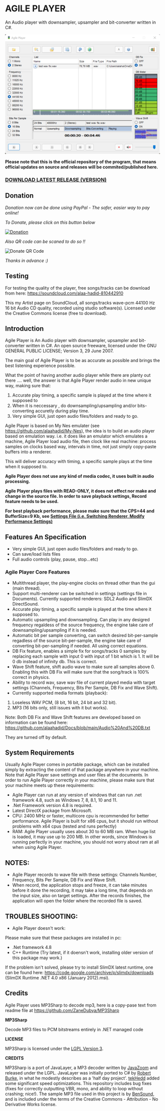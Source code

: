 # AGILE PLAYER
An Audio player with downsampler, upsampler and bit-converter written in C#.

![snap1](/snap.png?raw=true "Snapshot1")

**Please note that this is the official repository of the program, that means official updates on source and releases will be commited/published here.**

### [DOWNLOAD LATEST RELEASE (VERSION)](https://github.com/alaahadid/Agile-Player/releases)

## Donation

*Donation now can be done using PayPal - The safer, easier way to pay online!*

*To Donate, please click on this button below*

[![Donation](https://www.paypalobjects.com/en_US/DE/i/btn/btn_donateCC_LG.gif)](https://www.paypal.com/donate?hosted_button_id=KV25VFRMVKLM2)

*Also QR code can be scaned to do so !!*

![Donate QR Code](https://github.com/alaahadid/AHD-Subtitles-Maker/blob/main/QR%20Code.png)

*Thanks in advance :)*

## Testing

For testing the quality of the player, free songs/tracks can be download from here: <https://soundcloud.com/alaa-hadid-810442910>

This my Artist page on SoundCloud, all songs/tracks wave-pcm 44100 Hz 16 bit Audio CD quality, recorded using studio software(s). Licensed under the Creative Commons license (free to download).

## Introduction
Agile Player is An Audio player with downsampler, upsampler and bit-converter written in C#.
An open source freeware, licensed under the GNU GENERAL PUBLIC LICENSE; Version 3, 29 June 2007.

The main goal of Agile Player is to be as accurate as possible and brings the best listening experience possible.

What the point of having another audio player while there are planty out there .... well, the answer is that 
Agile Player render audio in new unique way, making sure that:
1. Accurate play timing, a specific sample is played at the time where it supposed to
2. When it is neccessary , do downsampling/upsampling and/or bits-converting accuretly during play time.
3. Very simple GUI, just open audio files/folders and ready to go.

Agile Player is based on My Nes emulater (see <https://github.com/alaahadid/My-Nes>), the idea is to build
an audio player based on emulation way. i.e. it does like an emulator which emulates a machine, 
Agile Player load audio file, then clock like real machine: process samples on clocks based way, intervals in time, 
not just simply copy-paste buffers into a renderer.

This will deliver accuracy with timing, a specific sample plays at the time when it supposed to.

**Agile Player does not use any kind of media codec, it uses built in audio processing.**

**Agile Player plays files with READ-ONLY, it does not effect nor make and change in the source file. In order to save playback settings, Record feature needs to be used.**

**For best playback performance, please make sure that the CPS=44 and BufferSize=9 Kb, see [Settings File (i.e. Switching Renderer, Modify Performance Settings)](https://github.com/alaahadid/Agile-Player/wiki/Settings-File-(i.e.-Switching-Renderer,-Modify-Performance-Settings))**

## Features An Specification
- Very simple GUI, just open audio files/folders and ready to go.
- Can save/load lists files
- Full audio controls (play, pause, stop...etc)

### Agile Player Core Features

- Multithread player, the play-engine clocks on thread other than the gui (main thread).
- Support multi-renderer can be switched in settings (settings file in Documents). Currently supported renderers: SDL2 Audio and SlimDX DirectSound.
- Accurate play timing, a specific sample is played at the time where it supposed to.
- Automatic upsampling and downsampling. Can play in any desigred frequency regaldess of the source frequency, the engine take care of downsampling/upsampling if it is needed.
- Automatic bit per sample converting, can switch desired bit-per-sample regadless of the source bit-per-sample, the engine take care of converting bit-per-sampling if needed. All using correct equations.
- DB Fix feature, enables a simple fix for songs/tracks 0 samples by replacing each sample with input 0 with input of 1 bit which is 1. It will be 0 db instead of infinity db. This is correct.
- Wave Shift feature, shift audio wave to make sure all samples above 0. Enabling this with DB Fix will make sure that the song/track is 100% correct in physics.
- Ability to record wav, save wav file of current played media with target settings (Channels, Frequency, Bits Per Sample, DB Fix and Wave Shift).
- Currently supported media formats (playback): 

1. Loseless WAV PCM, (8 bit, 16 bit, 24 bit and 32 bit). 
2. MP3 (16 bits only, still issues with it but works).

Note: Both DB Fix and Wave Shift features are developed based on information can be found here: <https://github.com/alaahadid/Docs/blob/main/Audio%20And%20DB.txt>

They are turned off by default.

## System Requirements
Usually Agile Player comes in portable package, which can be installed simply by extracting the content of that package 
anywhere in your machine.
Note that Agile Player save settings and user files at the documents.
In order to run Agile Player correctly in your machine, please make sure that your machine meets up these requirements:

- Agile Player can run at any version of windows that can run .net framework 4.8, such as Windows 7, 8, 8.1, 10 and 11.
- .Net Framework version 4.8 is required.
- Latest DirectX package from Microsoft.
- CPU: 2400 MHz or faster, multicore cpu is recommended for better performance. Agile Player is built for x86 cpus, 
  but it should run without problems with x64 cpus (tested and runs perfectly)
- RAM: Agile Player usually uses about 30 to 60 MB ram. When huge list is loaded, it may use up to 200 MB. In other words, 
  since Windows is running perfectly in your machine, you should not worry about ram at all when using Agile Player.

NOTES:
------------------
- Agile Player records to wave file with these settings: Channels Number, Frequency, Bits Per Sample, DB Fix and Wave Shift.
- When record, the application stops and freeze, it can take minutes before it done the recording, it may take a long time,
that depends on the input size, also on target settings. After the records finishes, the application will open the folder where
the recorded file is saved.

TROUBLES SHOOTING:
------------------
- Agile Player doesn't work:

Please make sure that these packages are installed in pc:
- .Net framework 4.8
- C++ Runtime (Try latest, if it doensn't work, installing older version of this package may work.)

If the problem isn't solved, please try to install SlimDX latest runtime, one can be found here: <https://code.google.com/archive/p/slimdx/downloads> (SlimDX Runtime .NET 4.0 x86 (January 2012).msi).

Credits
-----------------------
Agile Player uses MP3Sharp to decode mp3, here is a copy-pase text from readme file at <https://github.com/ZaneDubya/MP3Sharp>

**MP3Sharp**

Decode MP3 files to PCM bitstreams entirely in .NET managed code

**LICENSE**

MP3Sharp is licensed under the [LGPL Version 3](https://github.com/ZaneDubya/MP3Sharp/blob/master/license.txt).

**CREDITS**

MP3Sharp is a port of JavaLayer, a MP3 decoder written by [JavaZoom](http://www.javazoom.net) and released under the LGPL. JavaLayer was initially ported to C# by [Robert Burke](http://www.robburke.net/), in what he modestly describes as a 'half day project'. [tekHedd](http://www.byteheaven.com/) added some significant speed optimizations. This repository includes bug fixes (fixes for correctly outputting VBR, mono, and ability to loop without crashing; nice!). The sample MP3 file used in this project is by [BenSound](http://www.bensound.com), and is included under the terms of the Creative Commons - Attribution - No Derivative Works license.

